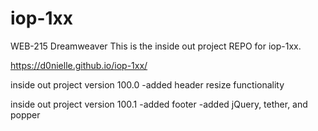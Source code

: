 # iop-1xx
WEB-215 Dreamweaver This is the inside out project REPO for iop-1xx.

https://d0nielle.github.io/iop-1xx/

inside out project version 100.0
  -added header resize functionality

  inside out project version 100.1
    -added footer
    -added jQuery, tether, and popper
